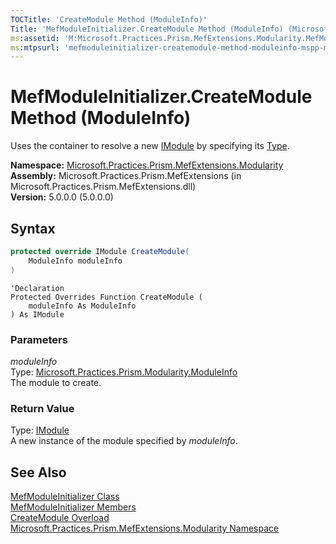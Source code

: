 ```yaml
---
TOCTitle: 'CreateModule Method (ModuleInfo)'
Title: 'MefModuleInitializer.CreateModule Method (ModuleInfo) (Microsoft.Practices.Prism.MefExtensions.Modularity)'
ms:assetid: 'M:Microsoft.Practices.Prism.MefExtensions.Modularity.MefModuleInitializer.CreateModule(Microsoft.Practices.Prism.Modularity.ModuleInfo)'
ms:mtpsurl: 'mefmoduleinitializer-createmodule-method-moduleinfo-mspp-mefextensions-modularity.md'
---
```


# MefModuleInitializer.CreateModule Method (ModuleInfo)

Uses the container to resolve a new [IModule](/patterns-practices/reference/imodule-interface-mspp-modularity) by specifying its [Type](http://msdn.microsoft.com/en-us/library/42892f65).

**Namespace:** [Microsoft.Practices.Prism.MefExtensions.Modularity](/patterns-practices/reference/mspp-mefextensions-modularity-namespace)  
**Assembly:** Microsoft.Practices.Prism.MefExtensions (in Microsoft.Practices.Prism.MefExtensions.dll)  
**Version:** 5.0.0.0 (5.0.0.0)

## Syntax

```C#
protected override IModule CreateModule(
	ModuleInfo moduleInfo
)
```
```VB
'Declaration
Protected Overrides Function CreateModule ( 
	moduleInfo As ModuleInfo
) As IModule
```

### Parameters

*moduleInfo*  
Type: [Microsoft.Practices.Prism.Modularity.ModuleInfo](/patterns-practices/reference/moduleinfo-class-mspp-modularity)  
The module to create.

### Return Value

Type: [IModule](/patterns-practices/reference/imodule-interface-mspp-modularity)  
A new instance of the module specified by *moduleInfo*.

## See Also

[MefModuleInitializer Class](/patterns-practices/reference/mefmoduleinitializer-class-mspp-mefextensions-modularity)  
[MefModuleInitializer Members](/patterns-practices/reference/mefmoduleinitializer-members-mspp-mefextensions-modularity)  
[CreateModule Overload](/patterns-practices/reference/mefmoduleinitializer-createmodule-method-mspp-mefextensions-modularity)  
[Microsoft.Practices.Prism.MefExtensions.Modularity Namespace](/patterns-practices/reference/mspp-mefextensions-modularity-namespace)  